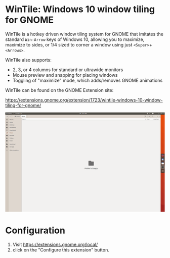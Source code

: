 WinTile: Windows 10 window tiling for GNOME
===========================================
WinTile is a hotkey driven window tiling system for GNOME that imitates the standard `Win-Arrow` keys of Windows 10, allowing you to maximize, maximize to sides, or 1/4 sized to corner a window using just `<Super>`+`<Arrows>`.

WinTile also supports:
- 2, 3, or 4 columns for standard or ultrawide monitors
- Mouse preview and snapping for placing windows
- Toggling of "maximize" mode, which adds/removes GNOME animations

WinTile can be found on the GNOME Extension site:

https://extensions.gnome.org/extension/1723/wintile-windows-10-window-tiling-for-gnome/

<img src='demo.gif'>

# Configuration
1. Visit https://extensions.gnome.org/local/
1. click on the "Configure this extension" button.
